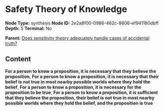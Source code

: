 # Safety Theory of Knowledge

**Node Type:** synthesis
**Node ID:** 2e2a8f00-0986-462c-8606-ef941180dbff
**Depth:** 5
**Terminal:** No

**Parent:** [Does sensitivity theory adequately handle cases of accidental truth?](does-sensitivity-theory-adequately-handle-cases-of-accidental-truth-antithesis-b53f0a7c-f305-4c7c-83b9-720db5ea376b.md)

## Content

**For a person to know a proposition, it is necessary that they believe the proposition**, **For a person to know a proposition, it is necessary that their belief is not true in most nearby possible worlds where they hold the belief**, **For a person to know a proposition, it is necessary for the proposition to be true**, **For a person to know a proposition, it is sufficient that they believe the proposition, their belief is not true in most nearby possible worlds where they hold the belief, and the proposition is true**
